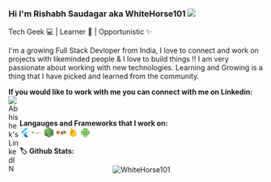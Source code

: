 ###  Hi I'm Rishabh Saudagar aka WhiteHorse101 <img src="https://user-images.githubusercontent.com/42378118/110234147-e3259600-7f4e-11eb-95be-0c4047144dea.gif" width="25px">

Tech Geek 💻 | Learner 📖 | Opportunistic ✨

I'm a growing Full Stack Devloper from India, I love to connect and work on projects with likeminded people & I love to build things !! I am very passionate about working with new technologies. Learning and Growing is a thing that I have picked and learned from the community. 

**If you would like to work with me you can connect with me on Linkedin:**
<br>
<a href="https://www.linkedin.com/in/rishabh-saudagar/">
  <img align="left" alt="Abhishek's LinkedIN" width="22px" src="https://raw.githubusercontent.com/peterthehan/peterthehan/master/assets/linkedin.svg" />
</a>



<br>

**Langauges and Frameworks that I work on:**
<br>
<code><img height="20" src="https://raw.githubusercontent.com/github/explore/80688e429a7d4ef2fca1e82350fe8e3517d3494d/topics/flutter/flutter.png" ></code>
<code><img height="20" src="https://raw.githubusercontent.com/github/explore/80688e429a7d4ef2fca1e82350fe8e3517d3494d/topics/mongodb/mongodb.png"></code>
<code><img height="20" src="https://raw.githubusercontent.com/github/explore/80688e429a7d4ef2fca1e82350fe8e3517d3494d/topics/nodejs/nodejs.png"></code>
<code><img height="20" src="https://raw.githubusercontent.com/github/explore/80688e429a7d4ef2fca1e82350fe8e3517d3494d/topics/git/git.png"></code>
<code><img height="20" src="https://raw.githubusercontent.com/github/explore/80688e429a7d4ef2fca1e82350fe8e3517d3494d/topics/firebase/firebase.png"></code>
<code><img height="20" src="https://raw.githubusercontent.com/github/explore/80688e429a7d4ef2fca1e82350fe8e3517d3494d/topics/android/android.png"></code>


**🏷️ Github Stats:**
<p align="center"> <img src="https://github-readme-stats.vercel.app/api?username=WhiteHorse101&show_icons=true&theme=gotham" alt="WhiteHorse101" />
